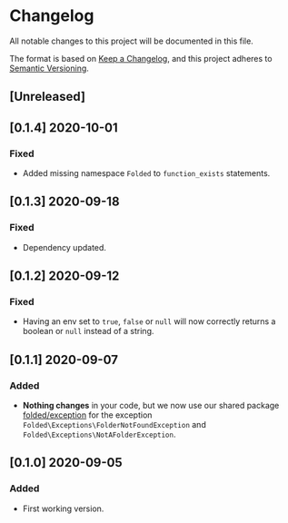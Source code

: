 # Changelog

All notable changes to this project will be documented in this file.

The format is based on [Keep a Changelog](https://keepachangelog.com/en/1.0.0/),
and this project adheres to [Semantic Versioning](https://semver.org/spec/v2.0.0.html).

## [Unreleased]

## [0.1.4] 2020-10-01

### Fixed

- Added missing namespace `Folded` to `function_exists` statements.

## [0.1.3] 2020-09-18

### Fixed

- Dependency updated.

## [0.1.2] 2020-09-12

### Fixed

- Having an env set to `true`, `false` or `null` will now correctly returns a boolean or `null` instead of a string.

## [0.1.1] 2020-09-07

### Added

- **Nothing changes** in your code, but we now use our shared package [folded/exception](https://github.com/folded-php/exception) for the exception `Folded\Exceptions\FolderNotFoundException` and `Folded\Exceptions\NotAFolderException`.

## [0.1.0] 2020-09-05

### Added

- First working version.

